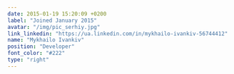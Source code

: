 ```yaml
---
date: 2015-01-19 15:20:09 +0200
label: "Joined January 2015"
avatar: "/img/pic_serhiy.jpg"
link_linkedin: "https://ua.linkedin.com/in/mykhailo-ivankiv-56744412"
name: "Mykhailo Ivankiv"
position: "Developer"
font_color: "#222"
type: "right"
---
```


